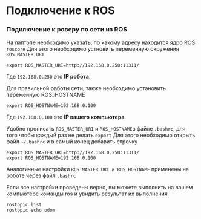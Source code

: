 # Подключение к ROS

### Подключение к роверу по сети из ROS

На лаптопе необходимо указать, по какому адреcу находится ядро ROS `roscore` Для этого необходимо устновить переменную окружения `ROS_MASTER_URI`

```text
export ROS_MASTER_URI=http://192.168.0.250:11311/
```

Где `192.168.0.250` это **IP робота**.

Для правильной работы сети,  также необходимо установить переменную ROS\_HOSTNAME

```text
export ROS_HOSTNAME=192.168.0.100
```

Где `192.168.0.100` это **IP вашего компьютера**.

Удобно прописать `ROS_MASTER_URI` и `ROS_HOSTNAME`в файле `.bashrc`, для того чтобы каждый раз не делать `export` Для этого необходимо открыть файл `~/.bashrc` и в самый конец добавить строчку

```text
export ROS_MASTER_URI=http://192.168.0.250:11311/
export ROS_HOSTNAME=192.168.0.100
```

Аналогичные настройки `ROS_MASTER_URI и ROS_HOSTNAME` применены на роботе через файл `.bashrc`

Если все настройки проведены верно, вы можете выполнить на вашем компьютере команды ros и увидить результат их выполнения

```text
rostopic list
rostopic echo odom
```

